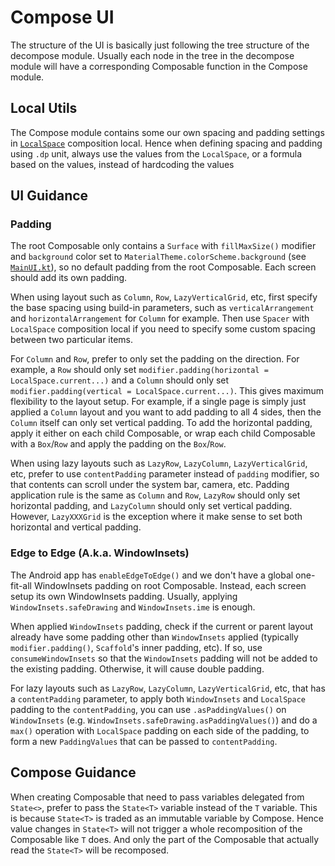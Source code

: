 # Compose UI

The structure of the UI is basically just following the tree structure of the decompose module. Usually each node in the tree in the decompose module will have a corresponding Composable function in the Compose module.

## Local Utils

The Compose module contains some our own spacing and padding settings in [`LocalSpace`](../../conduit-frontend/frontend-compose-ui/src/commonMain/kotlin/mikufan/cx/conduit/frontend/ui/theme/Space.kt) composition local. Hence when defining spacing and padding using `.dp` unit, always use the values from the `LocalSpace`, or a formula based on the values, instead of hardcoding the values

## UI Guidance

### Padding

The root Composable only contains a `Surface` with `fillMaxSize()` modifier and `background` color set to `MaterialTheme.colorScheme.background` (see [`MainUI.kt`](../../conduit-frontend/frontend-compose-ui/src/commonMain/kotlin/mikufan/cx/conduit/frontend/ui/MainUI.kt)), so no default padding from the root Composable. Each screen should add its own padding.

When using layout such as `Column`, `Row`, `LazyVerticalGrid`, etc, first specify the base spacing using build-in parameters, such as  `verticalArrangement` and `horizontalArrangement` for `Column` for example. Then use `Spacer` with `LocalSpace` composition local if you need to specify some custom spacing between two particular items.

For `Column` and `Row`, prefer to only set the padding on the direction. For example, a `Row` should only set `modifier.padding(horizontal = LocalSpace.current...)` and a `Column` should only set `modifier.padding(vertical = LocalSpace.current...)`. This gives maximum flexibility to the layout setup. For example, if a single page is simply just applied a `Column` layout and you want to add padding to all 4 sides, then the `Column` itself can only set vertical padding. To add the horizontal padding, apply it either on each child Composable, or wrap each child Composable with a `Box`/`Row` and apply the padding on the `Box`/`Row`.

When using lazy layouts such as `LazyRow`, `LazyColumn`, `LazyVerticalGrid`, etc, prefer to use `contentPadding` parameter instead of `padding` modifier, so that contents can scroll under the system bar, camera, etc. Padding application rule is the same as `Column` and `Row`, `LazyRow` should only set horizontal padding, and `LazyColumn` should only set vertical padding. However, `LazyXXXGrid` is the exception where it make sense to set both horizontal and vertical padding.

### Edge to Edge (A.k.a. WindowInsets)

The Android app has `enableEdgeToEdge()` and we don't have a global one-fit-all WindowInsets padding on root Composable. Instead, each screen setup its own WindowInsets padding. Usually, applying `WindowInsets.safeDrawing` and `WindowInsets.ime` is enough.

When applied `WindowInsets` padding, check if the current or parent layout already have some padding other than `WindowInsets` applied (typically `modifier.padding()`, `Scaffold`'s inner padding, etc). If so, use `consumeWindowInsets` so that the `WindowInsets` padding will not be added to the existing padding. Otherwise, it will cause double padding.

For lazy layouts such as `LazyRow`, `LazyColumn`, `LazyVerticalGrid`, etc, that has a `contentPadding` parameter, to apply both `WindowInsets` and `LocalSpace` padding to the `contentPadding`, you can use `.asPaddingValues()` on `WindowInsets` (e.g. `WindowInsets.safeDrawing.asPaddingValues()`) and do a `max()` operation with `LocalSpace` padding on each side of the padding, to form a new `PaddingValues` that can be passed to `contentPadding`.

## Compose Guidance

When creating Composable that need to pass variables delegated from `State<>`, prefer to pass the `State<T>` variable instead of the `T` variable. This is because `State<T>` is traded as an immutable variable by Compose. Hence value changes in `State<T>` will not trigger a whole recomposition of the Composable like `T` does. And only the part of the Composable that actually read the `State<T>` will be recomposed.
